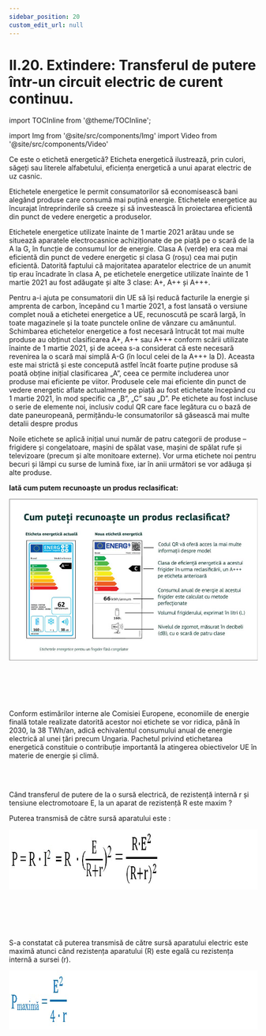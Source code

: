 ```yaml
---
sidebar_position: 20
custom_edit_url: null
---
```


# II.20. Extindere: Transferul de putere într-un circuit electric de curent continuu.



import TOCInline from '@theme/TOCInline';

<TOCInline toc={toc} />



import Img from '@site/src/components/Img'
import Video from '@site/src/components/Video'




Ce este o etichetă energetică? 
Eticheta energetică ilustrează, prin culori, săgeți sau literele alfabetului, eficiența energetică a unui aparat electric de uz casnic.
 
Etichetele energetice le permit consumatorilor să economisească bani alegând produse care consumă mai puțină energie. Etichetele energetice au încurajat întreprinderile să creeze și să investească în proiectarea eficientă din punct de vedere energetic a produselor.

Etichetele energetice utilizate înainte de 1 martie 2021 arătau unde se situează aparatele electrocasnice achiziționate de pe piață pe o scară de la A la G, în funcție de consumul lor de energie. Clasa A (verde) era cea mai eficientă din punct de vedere energetic și clasa G (roșu) cea mai puțin eficientă. Datorită faptului că majoritatea aparatelor electrice de un anumit tip erau încadrate în clasa A, pe etichetele energetice utilizate înainte de 1 martie 2021 au fost adăugate și alte 3 clase: A+, A++ și A+++.

Pentru a-i ajuta pe consumatorii din UE să își reducă facturile la energie și amprenta de carbon, începând cu 1 martie 2021, a fost lansată o versiune complet nouă a etichetei energetice a UE, recunoscută pe scară largă, în toate magazinele și la toate punctele online de vânzare cu amănuntul. Schimbarea etichetelor energetice a fost necesară întrucât tot mai multe produse au obținut clasificarea A+, A++ sau A+++ conform scării utilizate înainte de 1 martie 2021, și de aceea s-a considerat că este necesară revenirea la o scară mai simplă A-G (în locul celei de la A+++ la D). Aceasta este mai strictă și este concepută astfel încât foarte puține produse să poată obține inițial clasificarea „A”, ceea ce permite includerea unor produse mai eficiente pe viitor. Produsele cele mai eficiente din punct de vedere energetic aflate actualmente pe piață au fost etichetate începând cu 1 martie 2021, în mod specific ca „B”, „C” sau „D”. Pe etichete au fost incluse o serie de elemente noi, inclusiv codul QR care face legătura cu o bază de date paneuropeană, permițându-le consumatorilor să găsească mai multe detalii despre produs

Noile etichete se aplică inițial unui număr de patru categorii de produse – frigidere și congelatoare, mașini de spălat vase, mașini de spălat rufe și televizoare (precum și alte monitoare externe). Vor urma etichete noi pentru becuri și lămpi cu surse de lumină fixe, iar în anii următori se vor adăuga și alte produse.


**Iată cum putem recunoaște un produs reclasificat:**



<Img className="img-responsive4" src="fizica/clasa8/capitolul2/2_2_16_Poza1_EtichetaEnergetica_vers3.jpg" lazy={false} />

<br></br>
<br></br>


Conform estimărilor interne ale Comisiei Europene, economiile de energie finală totale realizate datorită acestor noi etichete se vor ridica, până în 2030, la 38 TWh/an, adică echivalentul consumului anual de energie electrică al unei țări precum Ungaria. Pachetul privind etichetarea energetică constituie o contribuție importantă la atingerea obiectivelor UE în materie de energie și climă.


<br></br>


Când transferul de putere de la o sursă electrică, de rezistență internă r și tensiune electromotoare E, la un aparat de rezistență R este maxim ?

Puterea transmisă de către sursă aparatului este :

<Img className="img-responsive4" src="fizica/clasa8/capitolul2/2_2_16_Poza2_FormulaPuteriiUnuiAparat_vers2.jpg" width="1000" height="122" />

<br></br>
<br></br>





<div class="alert alert--primary" role="alert">

S-a constatat că puterea transmisă de către sursă aparatului electric este maximă atunci când rezistența aparatului (R) este egală cu rezistența internă a sursei (r).

<Img className="img-responsive4" src="fizica/clasa8/capitolul2/2_2_16_Poza3_FormulaPuteriiMaxime_vers2.jpg" width="1000" height="119"/>


</div>






